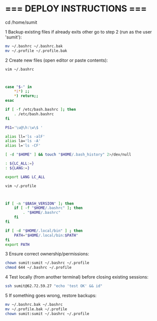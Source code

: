 # === DEPLOY INSTRUCTIONS ===


cd /home/sumit


1 Backup existing files if already exits other go to step 2 (run as the user 'sumit'):
```sh
mv ~/.bashrc ~/.bashrc.bak
mv ~/.profile ~/.profile.bak
```



2 Create new files (open editor or paste contents):

```sh
vim ~/.bashrc
```

```sh


case "$-" in
    *i*) ;;
    *) return;;
esac

if [ -f /etc/bash.bashrc ]; then
    . /etc/bash.bashrc
fi

PS1='\u@\h:\w\$ '

alias ll='ls -alF'
alias la='ls -A'
alias l='ls -CF'

[ -d "$HOME" ] && touch "$HOME/.bash_history" 2>/dev/null

: ${LC_ALL:=}
: ${LANG:=}

export LANG LC_ALL


```




```sh
vim ~/.profile
```

```sh


if [ -n "$BASH_VERSION" ]; then
    if [ -f "$HOME/.bashrc" ]; then
        . "$HOME/.bashrc"
    fi
fi

if [ -d "$HOME/.local/bin" ] ; then
    PATH="$HOME/.local/bin:$PATH"
fi
export PATH


```



3 Ensure correct ownership/permissions:
```sh
chown sumit:sumit ~/.bashrc ~/.profile
chmod 644 ~/.bashrc ~/.profile
```



4 Test locally (from another terminal) before closing existing sessions:
```sh
ssh sumit@62.72.59.27 "echo 'test OK' && id"
```


5 If something goes wrong, restore backups:
```sh
mv ~/.bashrc.bak ~/.bashrc
mv ~/.profile.bak ~/.profile
chown sumit:sumit ~/.bashrc ~/.profile
```
